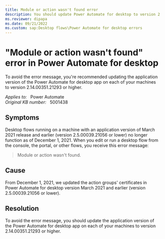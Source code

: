 ```yaml
---
title: Module or action wasn't found error
description: You should update Power Automate for desktop to version 2.14.00351.21293 or higher to avoid the Module or action wasn't found error.
ms.reviewer: dipapa
ms.date: 09/21/2022
ms.custom: sap:Desktop flows\Power Automate for desktop errors
---
```

# "Module or action wasn't found" error in Power Automate for desktop

To avoid the error message, you're recommended updating the application version of the Power Automate for desktop app on each of your machines to version 2.14.00351.21293 or higher.

_Applies to:_ &nbsp; Power Automate  
_Original KB number:_ &nbsp; 5001438

## Symptoms

Desktop flows running on a machine with an application version of March 2021 release and earlier (version 2.5.00039.21056 or lower) no longer function as of December 1, 2021. When you edit or run a desktop flow from the console, the portal, or other flows, you receive this error message:

> Module or action wasn't found.

## Cause

From December 1, 2021, we updated the action groups' certificates in Power Automate for desktop version March 2021 and earlier (version 2.5.00039.21056 or lower).

## Resolution

To avoid the error message, you should update the application version of the Power Automate for desktop app on each of your machines to version 2.14.00351.21293 or higher.
